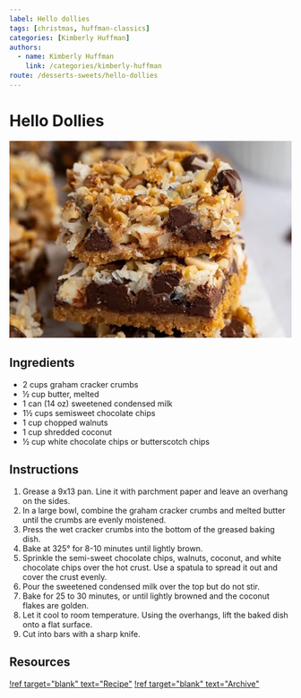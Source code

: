 ```yaml
---
label: Hello dollies
tags: [christmas, huffman-classics]
categories: [Kimberly Huffman]
authors:
  - name: Kimberly Huffman
    link: /categories/kimberly-huffman
route: /desserts-sweets/hello-dollies
---
```


# Hello Dollies
![This Huffman favorite brings butterscotch to Christmas.](/static/banners/hello-dollies.jpeg)

## Ingredients
- 2 cups graham cracker crumbs
- ½ cup butter, melted
- 1 can (14 oz) sweetened condensed milk
- 1½ cups semisweet chocolate chips
- 1 cup chopped walnuts
- 1 cup shredded coconut
- ½ cup white chocolate chips or butterscotch chips

## Instructions
1. Grease a 9x13 pan. Line it with parchment paper and leave an overhang on the sides.
2. In a large bowl, combine the graham cracker crumbs and melted butter until the crumbs are evenly moistened.
3. Press the wet cracker crumbs into the bottom of the greased baking dish.
4. Bake at 325° for 8-10 minutes until lightly brown.
5. Sprinkle the semi-sweet chocolate chips, walnuts, coconut, and white chocolate chips over the hot crust. Use a spatula to spread it out and cover the crust evenly.
6. Pour the sweetened condensed milk over the top but do not stir.
7. Bake for 25 to 30 minutes, or until lightly browned and the coconut flakes are golden.
8. Let it cool to room temperature. Using the overhangs, lift the baked dish onto a flat surface.
9. Cut into bars with a sharp knife.

## Resources
[!ref target="blank" text="Recipe"](https://insanelygoodrecipes.com/hello-dolly-bars/)
[!ref target="blank" text="Archive"](https://archive.is/O6P9P)
